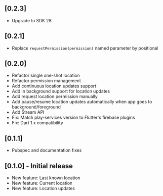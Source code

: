 
## [0.2.3]
* Upgrade to SDK 28

## [0.2.1]

* Replace `requestPermission(permission)` named parameter by positional


## [0.2.0]

* Refactor single one-shot location
* Refactor permission management
* Add continuous location updates support
* Add in background support for location updates
* Add request location permission manually
* Add pause/resume location updates automatically when app goes to background/foreground
* Add Stream API
* Fix: Match play-services version to Flutter's firebase plugins
* Fix: Dart 1.x compatibility


## [0.1.1]

* Pubspec and documentation fixes


## [0.1.0] - Initial release

* New feature: Last known location
* New feature: Current location
* New feature: Location updates
